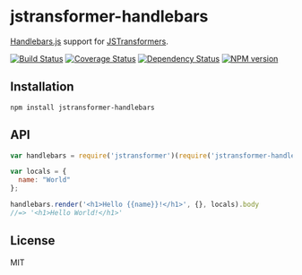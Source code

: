 # jstransformer-handlebars

[Handlebars.js](http://handlebarsjs.com/) support for [JSTransformers](http://github.com/jstransformers).

[![Build Status](https://img.shields.io/travis/jstransformers/jstransformer-handlebars/master.svg)](https://travis-ci.org/jstransformers/jstransformer-handlebars)
[![Coverage Status](https://img.shields.io/codecov/c/github/jstransformers/jstransformer-handlebars/master.svg)](https://codecov.io/gh/jstransformers/jstransformer-handlebars)
[![Dependency Status](https://img.shields.io/david/jstransformers/jstransformer-handlebars/master.svg)](http://david-dm.org/jstransformers/jstransformer-handlebars)
[![NPM version](https://img.shields.io/npm/v/jstransformer-handlebars.svg)](https://www.npmjs.org/package/jstransformer-handlebars)

## Installation

    npm install jstransformer-handlebars

## API

```js
var handlebars = require('jstransformer')(require('jstransformer-handlebars'));

var locals = {
  name: "World"
};

handlebars.render('<h1>Hello {{name}}!</h1>', {}, locals).body
//=> '<h1>Hello World!</h1>'
```

## License

MIT
